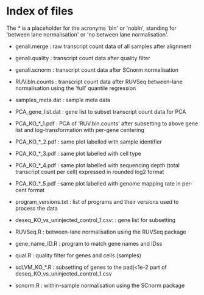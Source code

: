 # Index of files

The _*_ is a placeholder for the acronyms 'bln' or 'nobln',
standing for 'between lane normalisation' or 'no between lane normalisation'.

* genali.merge
: raw transcript count data of all samples after alignment

* genali.quality
: transcript count data after quality filter

* genali.scnorm
: transcript count data after SCnorm normalisation

* RUV.bln.counts
: transcript count data after RUVSeq between-lane normalisation
	using the 'full' quantile regression

* samples_meta.dat
: sample meta data

* PCA_gene_list.dat
: gene list to subset transcript count data for PCA

* PCA_KO_*_1.pdf
: PCA of 'RUV.bln.counts' after subsetting to above gene list
	and log-transformation with per-gene centering

* PCA_KO_*_2.pdf
: same plot labelled with sample identifier

* PCA_KO_*_3.pdf
: same plot labelled with cell type

* PCA_KO_*_4.pdf
: same plot labelled with sequencing depth (total transcript count per cell)
	expressed in rounded log2 format

* PCA_KO_*_5.pdf
: same plot labelled with genome mapping rate in per-cent format

* program_versions.txt
: list of programs and their versions used to process the data

* deseq_KO_vs_uninjected_control_1.csv:
: gene list for subsetting

* RUVSeq.R
: between-lane normalisation using the RUVSeq package

* gene_name_ID.R
: program to match gene names and IDss

* qual.R
: quality filter for genes and cells (samples)

* scLVM_KO_*.R
: subsetting of genes to the padj<1e-2 part of deseq_KO_vs_uninjected_control_1.csv

* scnorm.R
: within-sample normalisation using the SCnorm package
